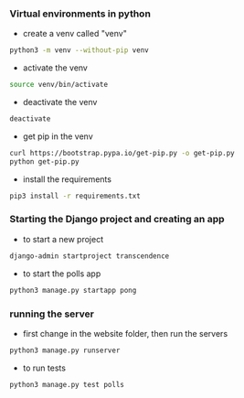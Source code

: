 ### Virtual environments in python
* create a venv called "venv"
```bash
python3 -m venv --without-pip venv
```
* activate the venv
```bash
source venv/bin/activate
```
* deactivate the venv
```bash
deactivate
```
* get pip in the venv
```bash
curl https://bootstrap.pypa.io/get-pip.py -o get-pip.py
python get-pip.py
```
* install the requirements
```bash
pip3 install -r requirements.txt
```

### Starting the Django project and creating an app

* to start a new project
```bash
django-admin startproject transcendence
```
* to start the polls app
```bash
python3 manage.py startapp pong
```

### running the server

* first change in the website folder, then run the servers
```bash
python3 manage.py runserver
```
* to run tests
```bash
python3 manage.py test polls
```